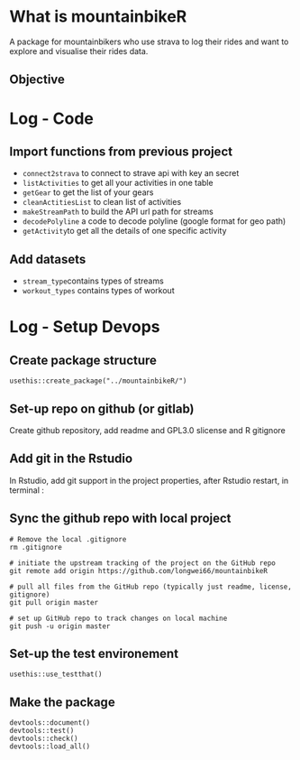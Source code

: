 # What is mountainbikeR

A package for mountainbikers who use strava to log their rides and want to 
explore and visualise their rides data.

## Objective


# Log - Code

## Import functions from previous project

- `connect2strava` to connect to strave api with key an secret
- `listActivities` to get all your activities in one table
- `getGear` to get the list of your gears
- `cleanActitiesList` to clean list of activities
- `makeStreamPath` to build the API url path for streams
- `decodePolyline` a code to decode polyline (google format for geo path)
- `getActivity`to get all the details of one specific activity

## Add datasets

- `stream_type`contains types of streams
- `workout_types` contains types of workout


# Log - Setup Devops

## Create package structure

```
usethis::create_package("../mountainbikeR/")
```

## Set-up repo on github (or gitlab)

Create github repository, add readme and GPL3.0 slicense and R gitignore

## Add git in the Rstudio 

In Rstudio, add git support in the project properties, after Rstudio restart, in
terminal :

## Sync the github repo with local project

```
# Remove the local .gitignore
rm .gitignore

# initiate the upstream tracking of the project on the GitHub repo
git remote add origin https://github.com/longwei66/mountainbikeR

# pull all files from the GitHub repo (typically just readme, license, gitignore)
git pull origin master

# set up GitHub repo to track changes on local machine
git push -u origin master
```

## Set-up the test environement

```
usethis::use_testthat()
```


## Make the package

```
devtools::document()
devtools::test()
devtools::check()
devtools::load_all()
```

